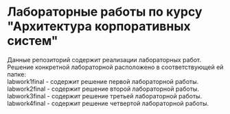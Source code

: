 # Лабораторные работы по курсу<br>"Архитектура корпоративных систем"

Данные репозиторий содержит реализации лабораторных работ.<br>
Решение конкретной лабораторной расположено в соответствующей ей папке:<br>
labwork1final - содержит решение первой лабораторной работы.<br>
labwork2final - содержит решение второй лабораторной работы.<br>
labwork3final - содержит решение третьей лабораторной работы.<br>
labwork4final - содержит решение четвертой лабораторной работы.<br>
